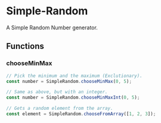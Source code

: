 # Simple-Random

A Simple Random Number generator.

## Functions

### chooseMinMax
```js
// Pick the minimum and the maximum (Exclutionary).
const number = SimpleRandom.chooseMinMax(0, 5);
```

```js
// Same as above, but with an integer.
const number = SimpleRandom.chooseMinMaxInt(0, 5);
```

```js
// Gets a random element from the array.
const element = SimpleRandom.chooseFromArray([1, 2, 3]);
```
